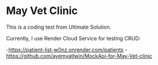 # May Vet Clinic

This is a coding test from Ultimate Solution.

Currently, I use Render Cloud Service for testing CRUD:

-https://patient-list-w0nz.onrender.com/patients
-https://github.com/ayemyatlwin/MockApi-for-May-Vet-clinic
